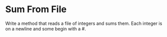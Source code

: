 # Sum From File

Write a method that reads a file of integers and sums them.  Each integer is on a newline and some begin with a #.  